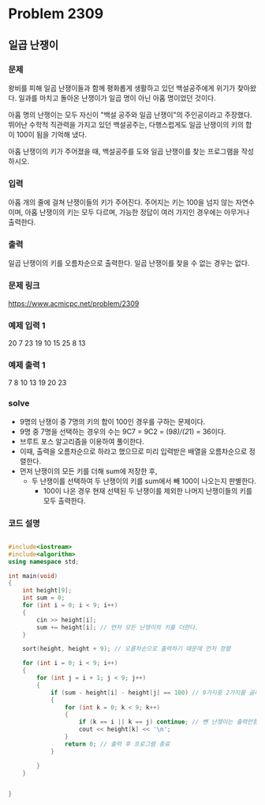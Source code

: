 # Problem 2309

## 일곱 난쟁이

### 문제
왕비를 피해 일곱 난쟁이들과 함께 평화롭게 생활하고 있던 백설공주에게 위기가 찾아왔다. 일과를 마치고 돌아온 난쟁이가 일곱 명이 아닌 아홉 명이었던 것이다.

아홉 명의 난쟁이는 모두 자신이 "백설 공주와 일곱 난쟁이"의 주인공이라고 주장했다. 뛰어난 수학적 직관력을 가지고 있던 백설공주는, 다행스럽게도 일곱 난쟁이의 키의 합이 100이 됨을 기억해 냈다.

아홉 난쟁이의 키가 주어졌을 때, 백설공주를 도와 일곱 난쟁이를 찾는 프로그램을 작성하시오.

### 입력
아홉 개의 줄에 걸쳐 난쟁이들의 키가 주어진다. 주어지는 키는 100을 넘지 않는 자연수이며, 아홉 난쟁이의 키는 모두 다르며, 가능한 정답이 여러 가지인 경우에는 아무거나 출력한다.

### 출력
일곱 난쟁이의 키를 오름차순으로 출력한다. 일곱 난쟁이를 찾을 수 없는 경우는 없다.

### 문제 링크
<https://www.acmicpc.net/problem/2309>

### 예제 입력 1
20
7
23
19
10
15
25
8
13

### 예제 출력 1
7
8
10
13
19
20
23

### solve
- 9명의 난쟁이 중 7명의 키의 합이 100인 경우를 구하는 문제이다.
- 9명 중 7명을 선택하는 경우의 수는 9C7 = 9C2 = (9*8)/(2*1) = 36이다.
- 브루트 포스 알고리즘을 이용하여 풀이한다.
- 이때, 출력을 오름차순으로 하라고 했으므로 미리 입력받은 배열을 오름차순으로 정렬한다.
- 먼저 난쟁이의 모든 키를 더해 sum에 저장한 후,
	- 두 난쟁이를 선택하여 두 난쟁이의 키를 sum에서 빼 100이 나오는지 판별한다.
		- 100이 나온 경우 현재 선택된 두 난쟁이를 제외한 나머지 난쟁이들의 키를 모두 출력한다.


### 코드 설명
```C++

#include<iostream>
#include<algorithm>
using namespace std;

int main(void)
{
	int height[9];
	int sum = 0;
	for (int i = 0; i < 9; i++)
	{
		cin >> height[i];
		sum += height[i]; // 먼저 모든 난쟁이의 키를 더한다.
	}

	sort(height, height + 9); // 오름차순으로 출력하기 때문에 먼저 정렬

	for (int i = 0; i < 9; i++)
	{
		for (int j = i + 1; j < 9; j++)
		{
			if (sum - height[i] - height[j] == 100) // 9가지중 2가지를 골라 위에서 sum에서 빼서 100이 나오는지 확인
			{
				for (int k = 0; k < 9; k++)
				{
					if (k == i || k == j) continue; // 뺀 난쟁이는 출력안함
					cout << height[k] << '\n';
				}
				return 0; // 출력 후 프로그램 종료
			}

		}
	}


}

```
